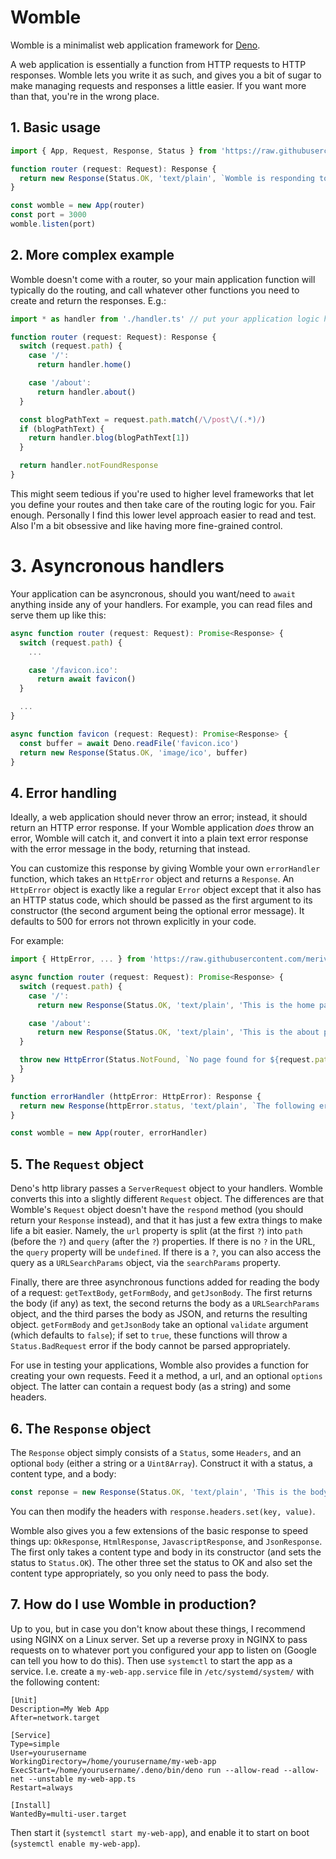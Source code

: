 # Womble

Womble is a minimalist web application framework for [Deno](https://deno.land).

A web application is essentially a function from HTTP requests to HTTP responses. Womble lets you write it as such, and gives you a bit of sugar to make managing requests and responses a little easier. If you want more than that, you're in the wrong place.

## 1. Basic usage

```ts
import { App, Request, Response, Status } from 'https://raw.githubusercontent.com/merivale/womble/v0.3.0/mod.ts'

function router (request: Request): Response {
  return new Response(Status.OK, 'text/plain', `Womble is responding to the request for ${request.path}.`)
}

const womble = new App(router)
const port = 3000
womble.listen(port)
```

## 2. More complex example

Womble doesn't come with a router, so your main application function will typically do the routing, and call whatever other functions you need to create and return the responses. E.g.:

```ts
import * as handler from './handler.ts' // put your application logic here

function router (request: Request): Response {
  switch (request.path) {
    case '/':
      return handler.home()

    case '/about':
      return handler.about()
  }

  const blogPathText = request.path.match(/\/post\/(.*)/)
  if (blogPathText) {
    return handler.blog(blogPathText[1])
  }

  return handler.notFoundResponse
}
```

This might seem tedious if you're used to higher level frameworks that let you define your routes and then take care of the routing logic for you. Fair enough. Personally I find this lower level approach easier to read and test. Also I'm a bit obsessive and like having more fine-grained control.

# 3. Asyncronous handlers

Your application can be asyncronous, should you want/need to `await` anything inside any of your handlers. For example, you can read files and serve them up like this:

```ts
async function router (request: Request): Promise<Response> {
  switch (request.path) {
    ...

    case '/favicon.ico':
      return await favicon()
  }

  ...
}

async function favicon (request: Request): Promise<Response> {
  const buffer = await Deno.readFile('favicon.ico')
  return new Response(Status.OK, 'image/ico', buffer)
}
```

## 4. Error handling

Ideally, a web application should never throw an error; instead, it should return an HTTP error response. If your Womble application *does* throw an error, Womble will catch it, and convert it into a plain text error response with the error message in the body, returning that instead.

You can customize this response by giving Womble your own `errorHandler` function, which takes an `HttpError` object and returns a `Response`. An `HttpError` object is exactly like a regular `Error` object except that it also has an HTTP status code, which should be passed as the first argument to its constructor (the second argument being the optional error message). It defaults to 500 for errors not thrown explicitly in your code.

For example:

```ts
import { HttpError, ... } from 'https://raw.githubusercontent.com/merivale/womble/v0.3.0/mod.ts'

async function router (request: Request): Promise<Response> {
  switch (request.path) {
    case '/':
      return new Response(Status.OK, 'text/plain', 'This is the home page.')

    case '/about':
      return new Response(Status.OK, 'text/plain', 'This is the about page.')
  }

  throw new HttpError(Status.NotFound, `No page found for ${request.path}.`)
  }
}

function errorHandler (httpError: HttpError): Response {
  return new Response(httpError.status, 'text/plain', `The following error occured: ${httpError.message}.`)
}

const womble = new App(router, errorHandler)
```

## 5. The `Request` object

Deno's http library passes a `ServerRequest` object to your handlers. Womble converts this into a slightly different `Request` object. The differences are that Womble's `Request` object doesn't have the `respond` method (you should return your `Response` instead), and that it has just a few extra things to make life a bit easier. Namely, the `url` property is split (at the first `?`) into `path` (before the `?`) and `query` (after the `?`) properties. If there is no `?` in the URL, the `query` property will be `undefined`. If there is a `?`, you can also access the query as a `URLSearchParams` object, via the `searchParams` property.

Finally, there are three asynchronous functions added for reading the body of a request: `getTextBody`, `getFormBody`, and `getJsonBody`. The first returns the body (if any) as text, the second returns the body as a `URLSearchParams` object, and the third parses the body as JSON, and returns the resulting object. `getFormBody` and `getJsonBody` take an optional `validate` argument (which defaults to `false`); if set to `true`, these functions will throw a `Status.BadRequest` error if the body cannot be parsed appropriately.

For use in testing your applications, Womble also provides a function for creating your own requests. Feed it a method, a url, and an optional `options` object. The latter can contain a request body (as a string) and some headers.

## 6. The `Response` object

The `Response` object simply consists of a `Status`, some `Headers`, and an optional `body` (either a string or a `Uint8Array`). Construct it with a status, a content type, and a body:

```ts
const reponse = new Response(Status.OK, 'text/plain', 'This is the body of the response')
```

You can then modify the headers with `response.headers.set(key, value)`.

Womble also gives you a few extensions of the basic response to speed things up: `OkResponse`, `HtmlResponse`, `JavascriptResponse`, and `JsonResponse`. The first only takes a content type and body in its constructor (and sets the status to `Status.OK`). The other three set the status to OK and also set the content type appropriately, so you only need to pass the body.

## 7. How do I use Womble in production?

Up to you, but in case you don't know about these things, I recommend using NGINX on a Linux server. Set up a reverse proxy in NGINX to pass requests on to whatever port you configured your app to listen on (Google can tell you how to do this). Then use `systemctl` to start the app as a service. I.e. create a `my-web-app.service` file in `/etc/systemd/system/` with the following content:

```
[Unit]
Description=My Web App
After=network.target

[Service]
Type=simple
User=yourusername
WorkingDirectory=/home/yourusername/my-web-app
ExecStart=/home/yourusername/.deno/bin/deno run --allow-read --allow-net --unstable my-web-app.ts
Restart=always

[Install]
WantedBy=multi-user.target
```

Then start it (`systemctl start my-web-app`), and enable it to start on boot (`systemctl enable my-web-app`).

